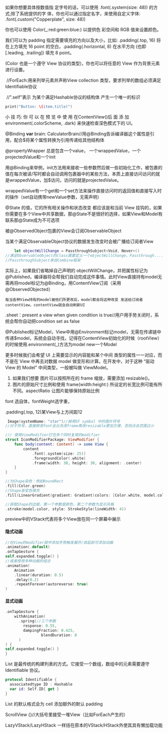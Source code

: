 如果你想要具体按数值指 定字号的话，可以使用 .font(.system(size: 48)) 的方式;除了系统提供的字 体，你也可以通过指定名字，来使用自定义字体: .font(.custom("Copperplate", size: 48))

你也可以使用 Color(_:red:green:blue:) 以提供色 彩空间和 RGB 值来设置颜色。

我们可以为 padding 指定需要填充的方向以及大小，比如: .padding(.top, 16) 将在上方填充 16 point 的空白，.padding(.horizontal, 8) 在水平方向 (也即 [.leading, .trailing]) 填充 8 point。

 (Color 也是一个遵守 View 协议的类型)，你也可以将任意的 View 作为背景元素进行设置。

​      //ForEach:用来列举元素并声称View collection 类型，要求列举的数组必须满足Identifiable协议

​      //"\.self"表示 为某个满足Hashable协议的结构体 产生一个唯一的标识

```swift
print("Button: \(item.title)")
```

小 技 巧: 你 可 以 在 预 览 中 使 用 在ContentView()后 面 添 加 environment(\.colorScheme, .dark) 来快速检查深色模式下的 UI。

  @Binding **var** brain: CalculatorBrain//用@Binding告诉编译器这个属性是引用，配合$将某个属性转换为引用传递给其他结构体



@propertyWrapper 总是包含一个value， 一个wrappedValue，一个projectedValue和一个init

用@Binding来举例，init方法用来接收一些参数然后做一些初始化工作，被包裹的值在每次被读/写时都会自动调用包裹器中的某些方法，本质上直接访问访问的就是wrappedValue，加$访问，访问的就是projectedValue。

wrappedValue有一个get和一个set方法来操作直接访问时的返回值和直接写入时的操作（set自动携带newValue参数，无需声明）



@State 的值，它的所有相关操作和状态改变 都应该是和当前 View 挂钩的，如果你需要在多个View中共享数据，那@State不是很好的选择，如果View和Model有联系那@State成为不可选项

被@ObservedObject包裹的View会订阅ObservableObject

当某个满足ObservableObject协议的数据发生改变时会被广播给订阅者View

```swift
    let objectWillChange = PassthroughSubject<Void, Never>()
//满足ObservableObject的class需要定义一个objectWillChange，Passthrough.......这个类提供的实例会为class提供一个send方法，当值发生改变时向外界发送通知
//PassthroughSubject来自Combine框架

```



实际上，如果我们省略掉自己声明的 objectWillChange，并把属性标记为 @Published，编译器将会帮我们自动完成这件事情。此时View直接持有model无需再将model标记为@Binding，用ContentView订阅（采用@ObservedObjected）

`每当各种View持有的model被他们所更改后，model都会将这种改变 发送给订阅者contentView，contentView就会自动刷新UI`

.sheet：present a view when given condition is  true//用户用手势关闭时，系统会帮你自动把condition set as false

@Published标记Model，View中用@Environment标记model，无需在传递链中传递$model，系统会自动寻找，记得在ContentView初始化的时候（rootView）的时候使用.environment(_)方法为model new一个Model

更多时候我们会希望 UI 上需要显示的内容能和某个中间 类型的属性一一对应，而不是在 View 中再去对数据 model 做变形和计算。在开发中，对于这种 “驱动 View 的 Model” 中间类型，一般被叫做 ViewModel。

1. 如果我们想要 图片可以按照所在的 frame 缩放，需要添加 resizable()。
2. 图片的原始尺寸比例和使用 frame(width:height:) 所设定的长宽比例可能有所 不同。aspectRatio 让图片能够保持原始比例

font 选自体，fontWeight选字重，

.padding(.top, 12)某View与上方间距12

```swift
 Image(systemName: "star")//掉用SF symbol 中的图片符号
//对于符号，直接修改font会比先改frame再改resizable更加方便，否则点击范围过小
```

```swift
/// 使用ViewModifier打包多个同时复用的modifier
struct IconModifierPackage: ViewModifier {
    func body(content: Content) -> some View {
        content
            .font(.system(size: 25))
            .foregroundColor(.white)
            .frame(width: 30, height: 30, alignment: .center)
    }
}
```

```swift
//为Shape染色：例如RoundRect
.fill(Color.green)
//Shape渐变色填充
.fill(LinearGradient(gradient: Gradient(colors: [Color.white, model.color]), startPoint: .leading, endPoint: .trailing)
```

```swift
//获取Shape的边框，第一个参数是颜色，第二个参数为显示风格
.stroke(model.color, style: StrokeStyle(lineWidth: 4))
```

preview中的VStack代表将多个View放在同一个屏幕中展示

#### 隐式动画

```swift
//在View的modifier链中添加手势触发展开/收起前可添加动画
.animation(.default)
.onTapGesture {
self.expanded.toggle() }
//或者使用多种动画的组合
.animation(
	Animation
  	.linear(duration: 0.5)
  	.delay(0.2)
  	.repeatForever(autoreverse: true)
)
```

#### 显式动画

```swift
.onTapGesture {
    withAnimation(
      .spring(//三个参数
        response: 0.55,
        dampingFraction: 0.425,
				blendDuration: 0
      )
) {
self.expanded.toggle() }
}

```

List 是最传统的构建列表的方式。它接受一个数组，数组中的元素需要遵守 Identifiable 协议。

```swift
protocol Identifiable {
  associatedtype ID : Hashable
  var id: Self.ID{ get }
}
```

List 的默认格式会为 cell 添加额外的默认 padding

ScrollView {}//大括号里接受一堆View（比如ForEach产生的）

LazyVStack/LazyHStack 一样括在原本的VStack/HStack外使其具有懒加载功能



